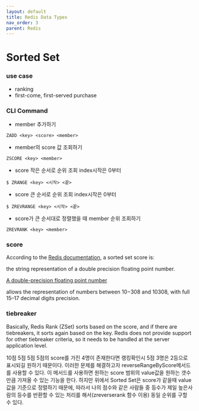 ```yaml
---
layout: default
title: Redis Data Types
nav_order: 3
parent: Redis
---
```




# Sorted Set
### use case
* ranking
* first-come, first-served purchase 
 
### CLI Command

* member 추가하기

```
ZADD <key> <score> <member>
```

* member의 score 값 조회하기

```
ZSCORE <key> <member>
```

* score 작은 순서로 순위 조회
index시작은 0부터

```
$ ZRANGE <key> <시작> <끝>
```

* score 큰 순서로 순위 조회
index시작은 0부터

```
$ ZREVRANGE <key> <시작> <끝>
```

* score가 큰 순서대로 정렬했을 때 member 순위 조회하기

```
ZREVRANK <key> <member>
```






### score
According to the [Redis documentation](https://redis.io/commands/zadd/), a sorted set score is:

the string representation of a double precision floating point number.

[A double-precision floating point number](https://en.wikipedia.org/wiki/Double-precision_floating-point_format)

allows the representation of numbers between 10−308 and 10308, with full 15–17 decimal digits precision.

### tiebreaker
Basically, Redis Rank (ZSet) sorts based on the score, and if there are tiebreakers, it sorts again based on the key. Redis does not provide support for other tiebreaker criteria, so it needs to be handled at the server application level.


10점 5점 5점 5점의 score를 가진 4명이 존재한다면  랭킹확인시 5점 3명은 2등으로 표시되길 원하기 때문이다.
이러한 문제를 해결하고자 reverseRangeByScore메서드를 사용할 수 있다. 이 메서드를 사용하면 원하는 score 범위의 value값을 원하는 갯수만큼 가져올 수 있는 기능을 한다. 하지만 위에서 Sorted Set은 score가 같을때 value값을 기준으로 정렬하기 때문에, 따라서 나의 점수와 같은 사람들 중 등수가 제일 높은사람의 등수를 반환할 수 있는 처리를 해서(zreverserank 함수 이용) 동일 순위를 구할 수 있다.
